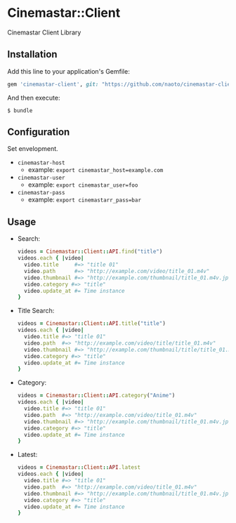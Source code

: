 # Cinemastar::Client

Cinemastar Client Library

## Installation

Add this line to your application's Gemfile:

```ruby
gem 'cinemastar-client', git: "https://github.com/naoto/cinemastar-client.git"
```

And then execute:

    $ bundle

## Configuration

Set envelopment.

- `cinemastar-host`
  - example: `export cinemastar_host=example.com`
- `cinemastar-user`
  - example: `export cinemastar_user=foo`
- `cinemastar-pass`
  - example: `export cinemastarr_pass=bar`

## Usage

- Search:
    
    ```ruby
    videos = Cinemastar::Client::API.find("title")
    videos.each { |video|
      video.title     #=> "title 01"
      video.path      #=> "http://example.com/video/title_01.m4v"
      video.thumbnail #=> "http://example.com/thumbnail/title_01.m4v.jpg"
      video.category #=> "title"
      video.update_at #= Time instance
    }
    ```

- Title Search:

    ```ruby
    videos = Cinemastar::Client::API.title("title")
    videos.each { |video|
      video.title #=> "title 01"
      video.path  #=> "http://example.com/video/title/title_01.m4v"
      video.thumbnail #=> "http://example.com/thumbnail/title/title_01.m4v.jpg"
      video.category #=> "title"
      video.update_at #= Time instance
    }
    ```

- Category:
    
    ```ruby
    videos = Cinemastar::Client::API.category("Anime")
    videos.each { |video|
      video.title #=> "title 01"
      video.path  #=> "http://example.com/video/title_01.m4v"
      video.thumbnail #=> "http://example.com/thumbnail/title_01.m4v.jpg"
      video.category #=> "title"
      video.update_at #= Time instance
    }
    ```

- Latest:
    
    ```ruby
    videos = Cinemastar::Client::API.latest
    videos.each { |video|
      video.title #=> "title 01"
      video.path  #=> "http://example.com/video/title_01.m4v"
      video.thumbnail #=> "http://example.com/thumbnail/title_01.m4v.jpg"
      video.category #=> "title"
      video.update_at #= Time instance
    }
    ```
